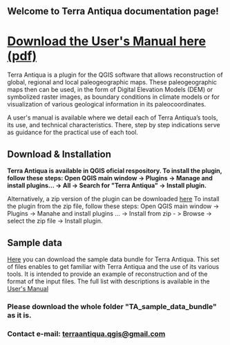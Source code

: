 ## Welcome to Terra Antiqua documentation page!
# [Download the User's Manual here (pdf)](https://docs.google.com/document/d/1YauPn7iQ0677rOtbOIaBTwIBDpbLUAMyk4xwNpCGcGU/edit?usp=sharing)
Terra Antiqua is a plugin for the QGIS software  that allows reconstruction of global, regional and local  paleogeographic maps. These paleogeographic maps then can be used, in the form of Digital Elevation Models (DEM) or symbolized raster images, as boundary conditions in climate models or for visualization of various geological information in its paleocoordinates. 

A user's manual is available where we detail each of Terra Antiqua’s tools, its use, and technical characteristics. There, step by step indications serve as guidance for the practical use of each tool.



## Download & Installation
 **Terra Antiqua is available in QGIS oficial respository. To install the plugin, follow these steps: Open QGIS main window -> Plugins -> Manage and install plugins... -> All -> Search for "Terra Antiqua" -> Install plugin.**

Alternatively, a zip version of the plugin can be downloaded [here](https://github.com/jaminzoda/terra-antiqua-documentation/blob/2b497d3ed4010c5b388657191bfba1f79e081185/terra_antiqua_v1.0.1.zip)
To install the plugin from the zip file, follow these steps: Open QGIS main window -> Plugins -> Manahe and install plugins … -> Install from zip - > Browse -> select the zip file -> Install plugin.


## Sample data
[Here](https://drive.google.com/drive/folders/141FTATSGFGStOdPeE8i4PNTuEf7ZV49X?usp=sharing) you can download the sample data bundle for Terra Antiqua. This set of files enables to get familiar with Terra Antiqua and the use of its various tools. It is intended to provide an example of reconstruction and of the format of the input files. The full list with descriptions is available in the [User's Manual](https://docs.google.com/document/d/1YauPn7iQ0677rOtbOIaBTwIBDpbLUAMyk4xwNpCGcGU/edit?usp=sharing)
### Please download the whole folder "TA_sample_data_bundle" as it is.

### Contact e-mail: terraantiqua.qgis@gmail.com
